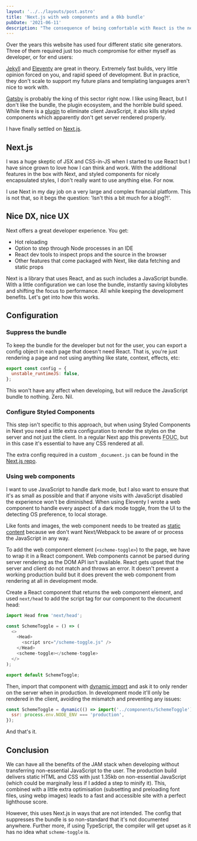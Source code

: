 ```yaml
---
layout: '../../layouts/post.astro'
title: 'Next.js with web components and a 0kb bundle'
pubDate: '2021-06-11'
description: "The consequence of being comfortable with React is the need to accept a JavaScript bundle. If you can live with some limitations, it doesn't have to be that way."
---
```


Over the years this website has used four different static site generators. Three of them required just too much compromise for either myself as developer, or for end users:

[Jekyll](https://jekyllrb.com/) and [Eleventy](https://www.11ty.dev/) are great in theory. Extremely fast builds, very little opinion forced on you, and rapid speed of development. But in practice, they don't scale to support my future plans and templating languages aren't nice to work with.

[Gatsby](https://www.gatsbyjs.com/) is probably the king of this sector right now. I like using React, but I don't like the bundle, the plugin ecosystem, and the horrible build speed. While there is a [plugin](https://www.gatsbyjs.com/plugins/gatsby-plugin-no-javascript/) to eliminate client JavaScript, it also kills styled components which apparently don't get server rendered properly.

I have finally settled on [Next.js](https://nextjs.org/).

## Next.js

I was a huge skeptic of JSX and CSS-in-JS when I started to use React but I have since grown to love how I can think and work. With the additional features in the box with Next, and styled components for nicely encapsulated styles, I don't really want to use anything else. For now.

I use Next in my day job on a very large and complex financial platform. This is not that, so it begs the question: 'Isn't this a bit much for a blog?!'.

## Nice DX, nice UX

Next offers a great developer experience. You get:

- Hot reloading
- Option to step through Node processes in an IDE
- React dev tools to inspect props and the source in the browser
- Other features that come packaged with Next, like data fetching and static props

Next is a library that uses React, and as such includes a JavaScript bundle. With a little configuration we can lose the bundle, instantly saving kilobytes and shifting the focus to performance. All while keeping the development benefits. Let's get into how this works.

## Configuration

### Suppress the bundle

To keep the bundle for the developer but not for the user, you can export a config object in each page that doesn't need React. That is, you're just rendering a page and not using anything like state, context, effects, etc:

```javascript
export const config = {
  unstable_runtimeJS: false,
};
```

This won't have any affect when developing, but will reduce the JavaScript bundle to nothing. Zero. Nil.

### Configure Styled Components

This step isn't specific to this approach, but when using Styled Components in Next you need a little extra configuration to render the styles on the server and not just the client. In a regular Next app this prevents <abbr title="Flash of Unstyled Content">FOUC</abbr>, but in this case it's essential to have any CSS rendered at all.

The extra config required in a custom `_document.js` can be found in the [Next.js repo](https://github.com/vercel/next.js/blob/canary/examples/with-styled-components/pages/_document.js).

### Using web components

I want to use JavaScript to handle dark mode, but I also want to ensure that it's as small as possible and that if anyone visits with JavaScript disabled the experience won't be diminished. When using Eleventy I wrote a web component to handle every aspect of a dark mode toggle, from the UI to the detecting OS preference, to local storage.

Like fonts and images, the web component needs to be treated as [static content](https://nextjs.org/docs/basic-features/static-file-serving) because we don't want Next/Webpack to be aware of or process the JavaScript in any way.

To add the web component element (`<scheme-toggle>`) to the page, we have to wrap it in a React component. Web components cannot be parsed during server rendering as the DOM API isn't available. React gets upset that the server and client do not match and throws an error. It doesn't prevent a working production build but it does prevent the web component from rendering at all in development mode.

Create a React component that returns the web component element, and used `next/head` to add the script tag for our component to the document head:

```javascript
import Head from 'next/head';

const SchemeToggle = () => (
  <>
    <Head>
      <script src="/scheme-toggle.js" />
    </Head>
    <scheme-toggle></scheme-toggle>
  </>
);

export default SchemeToggle;
```

Then, import that component with [dynamic import](https://nextjs.org/docs/advanced-features/dynamic-import) and ask it to only render on the server when in production. In development mode it'll only be rendered in the client, avoiding the mismatch and preventing any issues:

```javascript
const SchemeToggle = dynamic(() => import('../components/SchemeToggle'), {
  ssr: process.env.NODE_ENV === 'production',
});
```

And that's it.

## Conclusion

We can have all the benefits of the JAM stack when developing without transferring non-essential JavaScript to the user. The production build delivers static HTML and CSS with just 1.35kb on non-essential JavaScript (which could be marginally less if I added a step to minify it). This, combined with a little extra optimisation (subsetting and preloading font files, using webp images) leads to a fast and accessible site with a perfect lighthouse score.

However, this uses Next.js in ways that are not intended. The config that suppresses the bundle is so non-standard that it's not documented anywhere. Further more, if using TypeScript, the compiler will get upset as it has no idea what `scheme-toggle` is.
